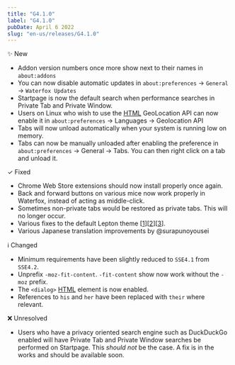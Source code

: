 ```yaml
---
title: "G4.1.0"
label: "G4.1.0"
pubDate: April 6 2022
slug: "en-us/releases/G4.1.0"
---
```


✨ New

* Addon version numbers once more show next to their names in `about:addons`
* You can now disable automatic updates in `about:preferences` → `General` → `Waterfox Updates`
* Startpage is now the default search when performance searches in Private Tab and Private Window.
* Users on Linux who wish to use the [HTML](https://developer.mozilla.org/en-US/docs/Web/API/Geolocation_API) GeoLocation API can now enable it in `about:preferences` → Languages → Geolocation API
* Tabs will now unload automatically when your system is running low on memory.
* Tabs can now be manually unloaded after enabling the preference in `about:preferences` → General → Tabs. You can then right click on a tab and unload it.

✓ Fixed

* Chrome Web Store extensions should now install properly once again.
* Back and forward buttons on various mice now work properly in Waterfox, instead of acting as middle-click.
* Sometimes non-private tabs would be restored as private tabs. This will no longer occur.
* Various fixes to the default Lepton theme [[1](https://github.com/black7375/Firefox-UI-Fix/releases/tag/v4.6.0)][[2](https://github.com/black7375/Firefox-UI-Fix/releases/tag/v4.6.1)][[3](https://github.com/black7375/Firefox-UI-Fix/releases/tag/v4.6.2)].
* Various Japanese translation improvements by @surapunoyousei

ℹ️ Changed

* Minimum requirements have been slightly reduced to `SSE4.1` from `SSE4.2`.
* Unprefix `-moz-fit-content`. `-fit-content` show now work without the `-moz` prefix.
* The `<dialog>` [HTML](https://developer.mozilla.org/en-US/docs/web/html/element/dialog) element is now enabled.
* References to `his` and `her` have been replaced with `their` where relevant.

❌ Unresolved

* Users who have a privacy oriented search engine such as DuckDuckGo enabled will have Private Tab and Private Window searches be performed on Startpage. This *should not* be the case. A fix is in the works and should be available soon.